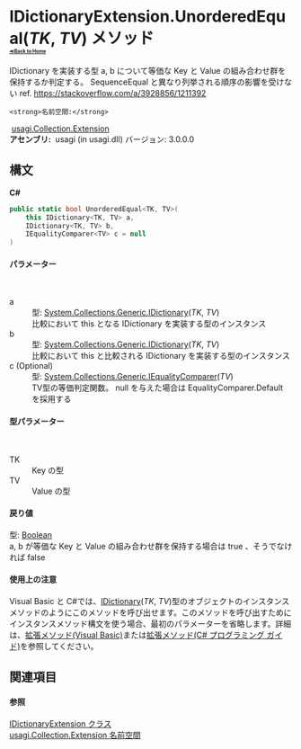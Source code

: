 # IDictionaryExtension.UnorderedEqual(*TK*, *TV*) メソッド <div style="font-size:30%"><a href="https://github.com/usagi/usagi.cs/blob/master/docs/Home.md">≪Back to Home</a></div> 

IDictionary を実装する型 a, b について等価な Key と Value の組み合わせ群を保持するか判定する。 SequenceEqual と異なり列挙される順序の影響を受けない ref. https://stackoverflow.com/a/3928856/1211392


    <strong>名前空間:</strong>
&nbsp;<a href="N_usagi_Collection_Extension.md">usagi.Collection.Extension</a><br /><strong>アセンブリ:</strong>
&nbsp;usagi (in usagi.dll) バージョン: 3.0.0.0

## 構文

**C#**<br />
``` C#
public static bool UnorderedEqual<TK, TV>(
	this IDictionary<TK, TV> a,
	IDictionary<TK, TV> b,
	IEqualityComparer<TV> c = null
)

```


#### パラメーター
&nbsp;<dl><dt>a</dt><dd>型: <a href="http://msdn2.microsoft.com/ja-jp/library/s4ys34ea" target="_blank">System.Collections.Generic.IDictionary</a>(*TK*, *TV*)<br />比較において this となる IDictionary を実装する型のインスタンス</dd><dt>b</dt><dd>型: <a href="http://msdn2.microsoft.com/ja-jp/library/s4ys34ea" target="_blank">System.Collections.Generic.IDictionary</a>(*TK*, *TV*)<br />比較において this と比較される IDictionary を実装する型のインスタンス</dd><dt>c (Optional)</dt><dd>型: <a href="http://msdn2.microsoft.com/ja-jp/library/ms132151" target="_blank">System.Collections.Generic.IEqualityComparer</a>(*TV*)<br />TV型の等価判定関数。 null を与えた場合は EqualityComparer<TV>.Default を採用する</dd></dl>

#### 型パラメーター
&nbsp;<dl><dt>TK</dt><dd>Key の型</dd><dt>TV</dt><dd>Value の型</dd></dl>

#### 戻り値
型: <a href="http://msdn2.microsoft.com/ja-jp/library/a28wyd50" target="_blank">Boolean</a><br />a, b が等価な Key と Value の組み合わせ群を保持する場合は true 、そうでなければ false

#### 使用上の注意
Visual Basic と C#では、<a href="http://msdn2.microsoft.com/ja-jp/library/s4ys34ea" target="_blank">IDictionary</a>(*TK*, *TV*)型のオブジェクトのインスタンスメソッドのようにこのメソッドを呼び出せます。このメソッドを呼び出すためにインスタンスメソッド構文を使う場合、最初のパラメーターを省略します。詳細は、<a href="http://msdn.microsoft.com/ja-jp/library/bb384936.aspx" target="_blank">拡張メソッド(Visual Basic)</a>または<a href="http://msdn.microsoft.com/ja-jp/library/bb383977.aspx" target="_blank">拡張メソッド(C# プログラミング ガイド)</a>を参照してください。

## 関連項目


#### 参照
<a href="T_usagi_Collection_Extension_IDictionaryExtension.md">IDictionaryExtension クラス</a><br /><a href="N_usagi_Collection_Extension.md">usagi.Collection.Extension 名前空間</a><br />